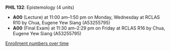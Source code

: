 **PHIL 132**: Epistemology (4 units)

- **A00** (Lecture) at 11:00 am–1:50 pm on Monday, Wednesday at RCLAS R10 by Chua, Eugene Yew Siang (A53255795)
- **A00** (Final Exam) at 11:30 am–2:29 pm on Friday at RCLAS R16 by Chua, Eugene Yew Siang (A53255795)

[Enrollment numbers over time](./PHIL132.tsv)
